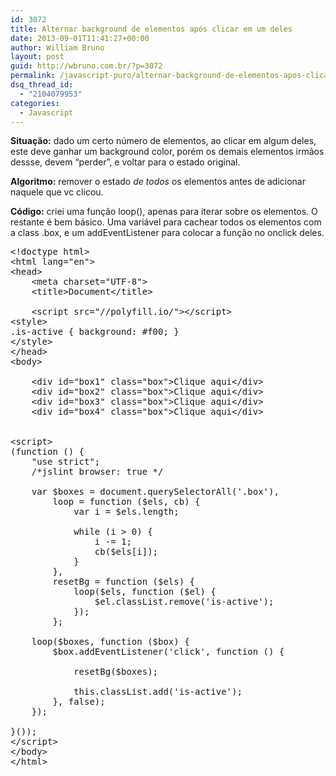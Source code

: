 ```yaml
---
id: 3072
title: Alternar background de elementos após clicar em um deles
date: 2013-09-01T11:41:27+00:00
author: William Bruno
layout: post
guid: http://wbruno.com.br/?p=3072
permalink: /javascript-puro/alternar-background-de-elementos-apos-clicar-em-um-deles/
dsq_thread_id:
  - "2104079953"
categories:
  - Javascript
---
```

**Situação:** dado um certo número de elementos, ao clicar em algum deles, este deve ganhar um background color, porém os demais elementos irmãos dessse, devem &#8220;perder&#8221;, e voltar para o estado original.

**Algoritmo:** remover o estado _de todos_ os elementos antes de adicionar naquele que vc clicou.

**Código:** criei uma função loop(), apenas para iterar sobre os elementos. O restante é bem básico. Uma variável para cachear todos os elementos com a class .box, e um addEventListener para colocar a função no onclick deles.

<pre>&lt;!doctype html>
&lt;html lang="en">
&lt;head>
    &lt;meta charset="UTF-8">
    &lt;title>Document&lt;/title>

    &lt;script src="//polyfill.io/">&lt;/script>
&lt;style>
.is-active { background: #f00; }
&lt;/style>
&lt;/head>
&lt;body>

    &lt;div id="box1" class="box">Clique aqui&lt;/div>
    &lt;div id="box2" class="box">Clique aqui&lt;/div>
    &lt;div id="box3" class="box">Clique aqui&lt;/div>
    &lt;div id="box4" class="box">Clique aqui&lt;/div>


&lt;script>
(function () {
    "use strict";
    /*jslint browser: true */

    var $boxes = document.querySelectorAll('.box'),
        loop = function ($els, cb) {
            var i = $els.length;

            while (i > 0) {
                i -= 1;
                cb($els[i]);
            }
        },
        resetBg = function ($els) {
            loop($els, function ($el) {
                $el.classList.remove('is-active');
            });
        };

    loop($boxes, function ($box) {
        $box.addEventListener('click', function () {

            resetBg($boxes);

            this.classList.add('is-active');
        }, false);
    });

}());
&lt;/script>
&lt;/body>
&lt;/html>
</pre>